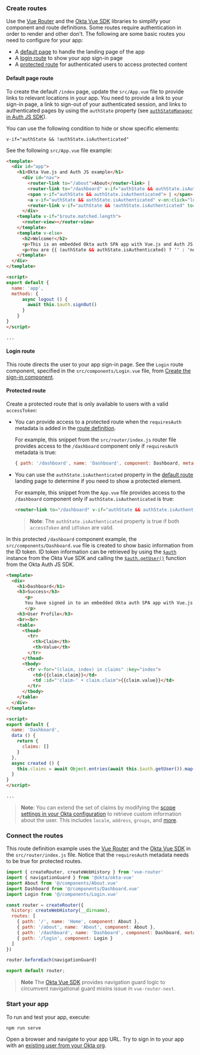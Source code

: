 ### Create routes

Use the [Vue Router](https://router.vuejs.org/) and the [Okta Vue SDK](https://github.com/okta/okta-vue) libraries to simplify your component and route definitions.  Some routes require authentication in order to render and other don't. The following are some basic routes you need to configure for your app:

* A [default page](#default-page-route) to handle the landing page of the app
* A [login route](#login-route) to show your app sign-in page
* A [protected route](#protected-route) for authenticated users to access protected content

#### Default page route

To create the default `/index` page, update the `src/App.vue` file to provide links to relevant locations in your app. You need to provide a link to your sign-in page, a link to sign-out of your authenticated session, and links to authenticated pages by using the `authState` property (see [`authStateManager` in Auth JS SDK](https://github.com/okta/okta-auth-js#authstatemanager)).

You can use the following condition to hide or show specific elements:

`v-if="authState && !authState.isAuthenticated"`

See the following `src/App.vue` file example:

```html
<template>
  <div id="app">
    <h1>Okta Vue.js and Auth JS example</h1>
      <div id="nav">
        <router-link to="/about">About</router-link> |
        <router-link to="/dashboard" v-if="authState && authState.isAuthenticated" >Dashboard</router-link>
        <span v-if="authState && authState.isAuthenticated"> | </span>
        <a v-if="authState && authState.isAuthenticated" v-on:click="logout()"> Sign out</a>
        <router-link v-if="authState && !authState.isAuthenticated" to="/login">Sign in</router-link>
      </div>
    <template v-if="$route.matched.length">
      <router-view></router-view>
    </template>
    <template v-else>
      <h2>Welcome!</h2>
      <p>This is an embedded Okta auth SPA app with Vue.js and Auth JS SDK</p>
      <p>You are {{ (authState && authState.isAuthenticated) ? '' : 'not' }} signed in.</p>
    </template>
  </div>
</template>

<script>
export default {
  name: 'app',
  methods: {
      async logout () {
        await this.$auth.signOut()
      }
    }
}
</script>

...

```

#### Login route

This route directs the user to your app sign-in page. See the `Login` route component, specified in the `src/components/Login.vue` file, from [Create the sign-in component](#create-the-sign-in-component).

#### Protected route

Create a protected route that is only available to users with a valid `accessToken`:

* You can provide access to a protected route when the `requiresAuth` metadata is added in the [route definition](#connect-the-routes).

  For example, this snippet from the `src/router/index.js` router file provides access to the `/dashboard` component only if `requiresAuth` metadata is true:

  ```js
  { path: '/dashboard', name: 'Dashboard', component: Dashboard, meta: { requiresAuth: true } },
  ```

* You can use the `authState.isAuthenticated` property in the [default route](#default-page-route) landing page to determine if you need to show a protected element.

  For example, this snippet from the `App.vue` file provides access to the `/dashboard` component only if `authState.isAuthenticated` is true:

  ```html
  <router-link to="/dashboard" v-if="authState && authState.isAuthenticated" >Dashboard</router-link>
  ```

  > **Note**: The `authState.isAuthenticated` property is true if both `accessToken` and `idToken` are valid.

In this protected `/dashboard` component example, the `src/components/Dashboard.vue` file is created to show basic information from the ID token. ID token information can be retrieved by using the [`$auth`](https://github.com/okta/okta-vue#auth) instance from the Okta Vue SDK and calling the [`$auth.getUser()`](https://github.com/okta/okta-auth-js#getuser) function from the Okta Auth JS SDK.

```html
<template>
  <div>
    <h1>Dashboard</h1>
    <h3>Success</h3>
       <p>
       You have signed in to an embedded Okta auth SPA app with Vue.js and Auth JS SDK.
       </p>
    <h3>User Profile</h3>
    <br><br>
    <table>
      <thead>
        <tr>
          <th>Claim</th>
          <th>Value</th>
        </tr>
      </thead>
      <tbody>
        <tr v-for="(claim, index) in claims" :key="index">
          <td>{{claim.claim}}</td>
          <td :id="'claim-' + claim.claim">{{claim.value}}</td>
        </tr>
      </tbody>
    </table>
  </div>
</template>

<script>
export default {
  name: 'Dashboard',
  data () {
    return {
      claims: []
    }
  },
  async created () {
    this.claims = await Object.entries(await this.$auth.getUser()).map(entry => ({ claim: entry[0], value: entry[1] }))
  }
}
</script>

...

```

> **Note**: You can extend the set of claims by modifying the [scope settings in your Okta configuration](#set-up-the-okta-configuration-settings) to retrieve custom information about the user. This includes `locale`, `address`, `groups`, and [more](/docs/reference/api/oidc/#scope-values).

### Connect the routes

This route definition example uses the [Vue Router](https://router.vuejs.org/) and the [Okta Vue SDK](https://github.com/okta/okta-vue) in the `src/router/index.js` file. Notice that the `requiresAuth` metadata needs to be true for protected routes.

```js
import { createRouter, createWebHistory } from 'vue-router'
import { navigationGuard } from '@okta/okta-vue'
import About from '@/components/About.vue'
import Dashboard from '@/components/Dashboard.vue'
import Login from '@/components/Login.vue'

const router = createRouter({
  history: createWebHistory(__dirname),
  routes: [
    { path: '/', name: 'Home', component: About },
    { path: '/about', name: 'About', component: About },
    { path: '/dashboard', name: 'Dashboard', component: Dashboard, meta: { requiresAuth: true } },
    { path: '/login', component: Login }
  ]
})

router.beforeEach(navigationGuard)

export default router;

```

> **Note** The [Okta Vue SDK](https://github.com/okta/okta-vue#readme) provides navigation guard logic to circumvent navigational guard mixins issue in `vue-router-next`.

### Start your app

To run and test your app, execute:

```bash
npm run serve
```

Open a browser and navigate to your app URL. Try to sign in to your app with an [existing user from your Okta org](/docs/guides/quickstart/cli/main/#add-a-user-using-the-admin-console).
